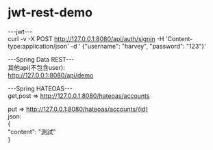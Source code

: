 # jwt-rest-demo
---jwt---  
curl -v -X POST http://127.0.0.1:8080/api/auth/signin -H 'Content-type:application/json' -d ' {"username": "harvey", "password": "123"}'  
  
---Spring Data REST---  
其他api(不包含user):  
http://127.0.0.1:8080/api/demo  
  
---Spring HATEOAS---  
get,post => http://127.0.0.1:8080/hateoas/accounts  
  
put => http://127.0.0.1:8080/hateoas/accounts/{id}  
json:  
{  
    "content": "測試"  
}